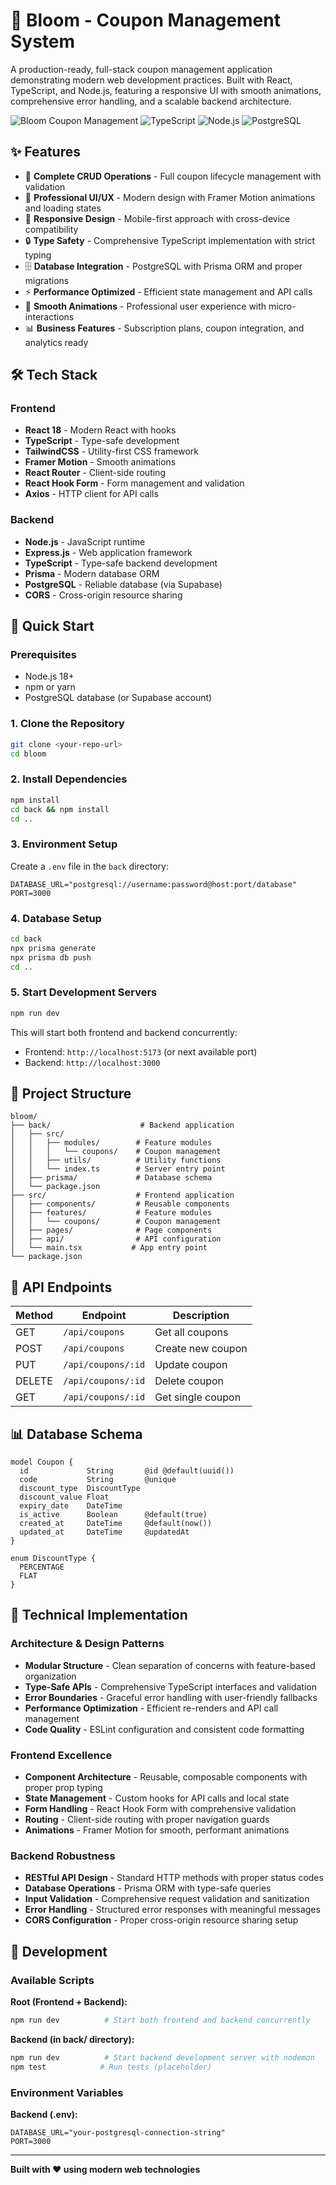 # 🌸 Bloom - Coupon Management System

A production-ready, full-stack coupon management application demonstrating modern web development practices. Built with React, TypeScript, and Node.js, featuring a responsive UI with smooth animations, comprehensive error handling, and a scalable backend architecture.

![Bloom Coupon Management](https://img.shields.io/badge/React-18.2.0-blue?style=for-the-badge&logo=react)
![TypeScript](https://img.shields.io/badge/TypeScript-5.0-blue?style=for-the-badge&logo=typescript)
![Node.js](https://img.shields.io/badge/Node.js-18+-green?style=for-the-badge&logo=node.js)
![PostgreSQL](https://img.shields.io/badge/PostgreSQL-15+-blue?style=for-the-badge&logo=postgresql)

## ✨ Features

- 🎯 **Complete CRUD Operations** - Full coupon lifecycle management with validation
- 🎨 **Professional UI/UX** - Modern design with Framer Motion animations and loading states
- 📱 **Responsive Design** - Mobile-first approach with cross-device compatibility
- 🔒 **Type Safety** - Comprehensive TypeScript implementation with strict typing
- 🗄️ **Database Integration** - PostgreSQL with Prisma ORM and proper migrations
- ⚡ **Performance Optimized** - Efficient state management and API calls
- 🎪 **Smooth Animations** - Professional user experience with micro-interactions
- 📊 **Business Features** - Subscription plans, coupon integration, and analytics ready

## 🛠️ Tech Stack

### Frontend
- **React 18** - Modern React with hooks
- **TypeScript** - Type-safe development
- **TailwindCSS** - Utility-first CSS framework
- **Framer Motion** - Smooth animations
- **React Router** - Client-side routing
- **React Hook Form** - Form management and validation
- **Axios** - HTTP client for API calls

### Backend
- **Node.js** - JavaScript runtime
- **Express.js** - Web application framework
- **TypeScript** - Type-safe backend development
- **Prisma** - Modern database ORM
- **PostgreSQL** - Reliable database (via Supabase)
- **CORS** - Cross-origin resource sharing

## 🚀 Quick Start

### Prerequisites
- Node.js 18+ 
- npm or yarn
- PostgreSQL database (or Supabase account)

### 1. Clone the Repository
```bash
git clone <your-repo-url>
cd bloom
```

### 2. Install Dependencies

```bash
npm install
cd back && npm install
cd ..
```

### 3. Environment Setup

Create a `.env` file in the `back` directory:
```env
DATABASE_URL="postgresql://username:password@host:port/database"
PORT=3000
```

### 4. Database Setup
```bash
cd back
npx prisma generate
npx prisma db push
cd ..
```

### 5. Start Development Servers
```bash
npm run dev
```

This will start both frontend and backend concurrently:
- Frontend: `http://localhost:5173` (or next available port)
- Backend: `http://localhost:3000`

## 📁 Project Structure

```
bloom/
├── back/                    # Backend application
│   ├── src/
│   │   ├── modules/        # Feature modules
│   │   │   └── coupons/    # Coupon management
│   │   ├── utils/          # Utility functions
│   │   └── index.ts        # Server entry point
│   ├── prisma/             # Database schema
│   └── package.json
├── src/                    # Frontend application
│   ├── components/         # Reusable components
│   ├── features/           # Feature modules
│   │   └── coupons/        # Coupon management
│   ├── pages/              # Page components
│   ├── api/                # API configuration
│   └── main.tsx           # App entry point
└── package.json
```

## 🎯 API Endpoints

| Method | Endpoint | Description |
|--------|----------|-------------|
| GET | `/api/coupons` | Get all coupons |
| POST | `/api/coupons` | Create new coupon |
| PUT | `/api/coupons/:id` | Update coupon |
| DELETE | `/api/coupons/:id` | Delete coupon |
| GET | `/api/coupons/:id` | Get single coupon |

## 📊 Database Schema

```prisma
model Coupon {
  id             String       @id @default(uuid())
  code           String       @unique
  discount_type  DiscountType
  discount_value Float
  expiry_date    DateTime
  is_active      Boolean      @default(true)
  created_at     DateTime     @default(now())
  updated_at     DateTime     @updatedAt
}

enum DiscountType {
  PERCENTAGE
  FLAT
}
```

## 🎨 Technical Implementation

### Architecture & Design Patterns
- **Modular Structure** - Clean separation of concerns with feature-based organization
- **Type-Safe APIs** - Comprehensive TypeScript interfaces and validation
- **Error Boundaries** - Graceful error handling with user-friendly fallbacks
- **Performance Optimization** - Efficient re-renders and API call management
- **Code Quality** - ESLint configuration and consistent code formatting

### Frontend Excellence
- **Component Architecture** - Reusable, composable components with proper prop typing
- **State Management** - Custom hooks for API calls and local state
- **Form Handling** - React Hook Form with comprehensive validation
- **Routing** - Client-side routing with proper navigation guards
- **Animations** - Framer Motion for smooth, performant animations

### Backend Robustness
- **RESTful API Design** - Standard HTTP methods with proper status codes
- **Database Operations** - Prisma ORM with type-safe queries
- **Input Validation** - Comprehensive request validation and sanitization
- **Error Handling** - Structured error responses with meaningful messages
- **CORS Configuration** - Proper cross-origin resource sharing setup

## 🔧 Development

### Available Scripts

**Root (Frontend + Backend):**
```bash
npm run dev          # Start both frontend and backend concurrently
```

**Backend (in back/ directory):**
```bash
npm run dev          # Start backend development server with nodemon
npm test            # Run tests (placeholder)
```

### Environment Variables

**Backend (.env):**
```env
DATABASE_URL="your-postgresql-connection-string"
PORT=3000
```

---

**Built with ❤️ using modern web technologies**
